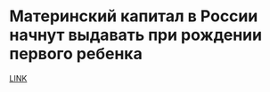 # Материнский капитал в России начнут выдавать при рождении первого ребенка



[LINK](https://varlamov.ru/3751624.html)